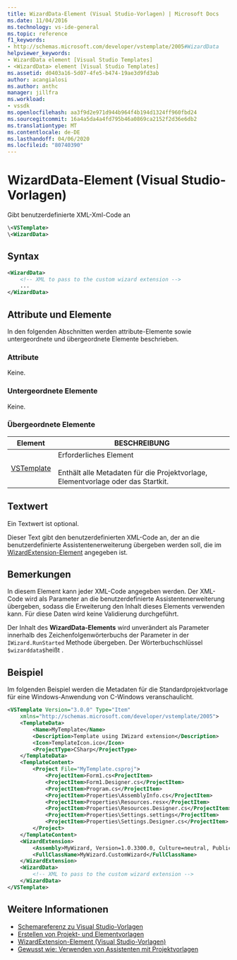 ```yaml
---
title: WizardData-Element (Visual Studio-Vorlagen) | Microsoft Docs
ms.date: 11/04/2016
ms.technology: vs-ide-general
ms.topic: reference
f1_keywords:
- http://schemas.microsoft.com/developer/vstemplate/2005#WizardData
helpviewer_keywords:
- WizardData element [Visual Studio Templates]
- <WizardData> element [Visual Studio Templates]
ms.assetid: d0403a16-5d07-4fe5-b474-19ae3d9fd3ab
author: acangialosi
ms.author: anthc
manager: jillfra
ms.workload:
- vssdk
ms.openlocfilehash: aa3f9d2e971d944b964f4b194d1324ff960fbd24
ms.sourcegitcommit: 16a4a5da4a4fd795b46a0869ca2152f2d36e6db2
ms.translationtype: MT
ms.contentlocale: de-DE
ms.lasthandoff: 04/06/2020
ms.locfileid: "80740390"
---
```

# <a name="wizarddata-element-visual-studio-templates"></a>WizardData-Element (Visual Studio-Vorlagen)

Gibt benutzerdefinierte XML-Xml-Code an

```xml
\<VSTemplate>
\<WizardData>
```

## <a name="syntax"></a>Syntax

```xml
<WizardData>
    <!-- XML to pass to the custom wizard extension -->
    ...
</WizardData>
```

## <a name="attributes-and-elements"></a>Attribute und Elemente

In den folgenden Abschnitten werden attribute-Elemente sowie untergeordnete und übergeordnete Elemente beschrieben.

### <a name="attributes"></a>Attribute

Keine.

### <a name="child-elements"></a>Untergeordnete Elemente

Keine.

### <a name="parent-elements"></a>Übergeordnete Elemente

|Element|BESCHREIBUNG|
|-------------|-----------------|
|[VSTemplate](../extensibility/vstemplate-element-visual-studio-templates.md)|Erforderliches Element<br /><br /> Enthält alle Metadaten für die Projektvorlage, Elementvorlage oder das Startkit.|

## <a name="text-value"></a>Textwert

Ein Textwert ist optional.

Dieser Text gibt den benutzerdefinierten XML-Code an, der an die benutzerdefinierte Assistentenerweiterung übergeben werden soll, die im [WizardExtension-Element](../extensibility/wizardextension-element-visual-studio-templates.md) angegeben ist.

## <a name="remarks"></a>Bemerkungen

In diesem Element kann jeder XML-Code angegeben werden. Der XML-Code wird als Parameter an die benutzerdefinierte Assistentenerweiterung übergeben, sodass die Erweiterung den Inhalt dieses Elements verwenden kann. Für diese Daten wird keine Validierung durchgeführt.

Der Inhalt des **WizardData-Elements** wird unverändert als Parameter innerhalb des Zeichenfolgenwörterbuchs der Parameter in der `IWizard.RunStarted` Methode übergeben. Der Wörterbuchschlüssel `$wizarddata$`heißt .

## <a name="example"></a>Beispiel

Im folgenden Beispiel werden die Metadaten für die Standardprojektvorlage für eine Windows-Anwendung von C-Windows veranschaulicht.

```xml
<VSTemplate Version="3.0.0" Type="Item"
    xmlns="http://schemas.microsoft.com/developer/vstemplate/2005">
    <TemplateData>
        <Name>MyTemplate</Name>
        <Description>Template using IWizard extension</Description>
        <Icon>TemplateIcon.ico</Icon>
        <ProjectType>CSharp</ProjectType>
    </TemplateData>
    <TemplateContent>
        <Project File="MyTemplate.csproj">
            <ProjectItem>Form1.cs<ProjectItem>
            <ProjectItem>Form1.Designer.cs</ProjectItem>
            <ProjectItem>Program.cs</ProjectItem>
            <ProjectItem>Properties\AssemblyInfo.cs</ProjectItem>
            <ProjectItem>Properties\Resources.resx</ProjectItem>
            <ProjectItem>Properties\Resources.Designer.cs</ProjectItem>
            <ProjectItem>Properties\Settings.settings</ProjectItem>
            <ProjectItem>Properties\Settings.Designer.cs</ProjectItem>
        </Project>
    </TemplateContent>
    <WizardExtension>
        <Assembly>MyWizard, Version=1.0.3300.0, Culture=neutral, PublicKeyToken=b03f5f7f11d50a3a, Custom=null</Assembly>
        <FullClassName>MyWizard.CustomWizard</FullClassName>
    </WizardExtension>
    <WizardData>
        <!-- XML to pass to the custom wizard extension -->
    </WizardData>
</VSTemplate>
```

## <a name="see-also"></a>Weitere Informationen

- [Schemareferenz zu Visual Studio-Vorlagen](../extensibility/visual-studio-template-schema-reference.md)
- [Erstellen von Projekt- und Elementvorlagen](../ide/creating-project-and-item-templates.md)
- [WizardExtension-Element (Visual Studio-Vorlagen)](../extensibility/wizardextension-element-visual-studio-templates.md)
- [Gewusst wie: Verwenden von Assistenten mit Projektvorlagen](../extensibility/how-to-use-wizards-with-project-templates.md)
